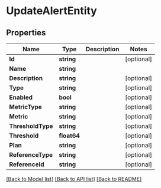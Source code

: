 # UpdateAlertEntity

## Properties

Name | Type | Description | Notes
------------ | ------------- | ------------- | -------------
**Id** | **string** |  | [optional] 
**Name** | **string** |  | 
**Description** | **string** |  | [optional] 
**Type** | **string** |  | [optional] 
**Enabled** | **bool** |  | [optional] 
**MetricType** | **string** |  | [optional] 
**Metric** | **string** |  | [optional] 
**ThresholdType** | **string** |  | [optional] 
**Threshold** | **float64** |  | [optional] 
**Plan** | **string** |  | [optional] 
**ReferenceType** | **string** |  | [optional] 
**ReferenceId** | **string** |  | [optional] 

[[Back to Model list]](../README.md#documentation-for-models) [[Back to API list]](../README.md#documentation-for-api-endpoints) [[Back to README]](../README.md)


